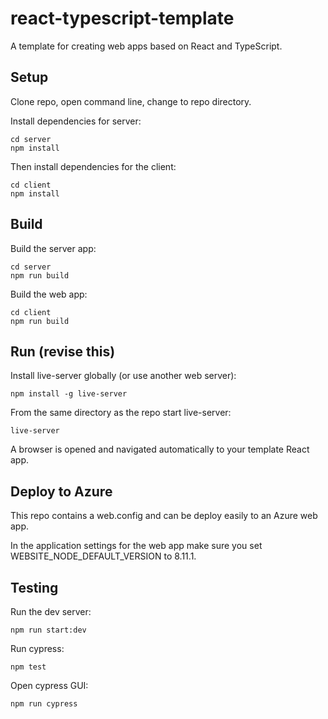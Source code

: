 # react-typescript-template

A template for creating web apps based on React and TypeScript.

## Setup

Clone repo, open command line, change to repo directory.

Install dependencies for server:

    cd server
    npm install

Then install dependencies for the client:

    cd client
    npm install

## Build

Build the server app:

    cd server
    npm run build

Build the web app:

    cd client
    npm run build

## Run (revise this)

Install live-server globally (or use another web server):

    npm install -g live-server

From the same directory as the repo start live-server:

    live-server

A browser is opened and navigated automatically to your template React app.

## Deploy to Azure

This repo contains a web.config and can be deploy easily to an Azure web app.

In the application settings for the web app make sure you set WEBSITE_NODE_DEFAULT_VERSION to 8.11.1.

## Testing

Run the dev server:

    npm run start:dev

Run cypress:

    npm test

Open cypress GUI:

    npm run cypress